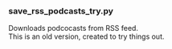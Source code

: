 ### save_rss_podcasts_try.py

Downloads podcocasts from RSS feed.    
This is an old version, created to try things out.